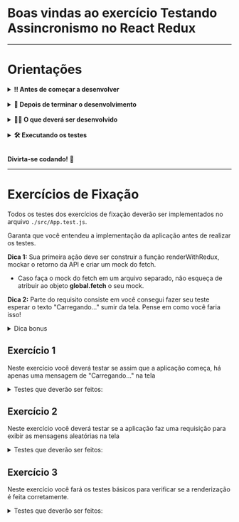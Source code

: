 # Boas vindas ao exercício Testando Assincronismo no React Redux

---

# Orientações

<details>
  <summary><strong>‼️ Antes de começar a desenvolver</strong></summary><br />

- Crie um fork desse projeto. Para isso, siga esse [tutorial de como realizar um fork](https://guides.github.com/activities/forking/).

- Após fazer o fork, clone o repositório criado no seu computador.

- Rode o `npm install`.

- Vá para a branch main do seu projeto e execute o comando `git branch`

- Mude para a branch para realização do exercício com o comando `git checkout -b exercicio`. É nessa branch que você realizará a solução para o exercício.

- Observe o que deve ser feito nas instruções.

</details><br />

<details>
  <summary><strong>🤝 Depois de terminar o desenvolvimento</strong></summary><br />

- Após a solução dos exercícios, abra um PR no seu repositório forkado e, se quiser, mergeie para a master.

⚠ **Atenção!** Quando for criar o PR você se deparará com a seguinte tela:

![PR do exercício](images/example-pr.png)

- É necessário realizar uma mudança. Clique no *base repository* como na imagem abaixo:

![Mudando a base do repositório](images/change-base.png)

- Mude para o seu repositório. Seu nome estará na frente do nome dele, por exemplo: `antonio/exercise-pokemon-card`. Depois desse passo a página deve ficar assim:

![Após mudança](images/after-change.png)

- Agora basta criar o PULL REQUEST clicando no botão `Create Pull Request`.

➡ Para cada PR realize esse mesmo processo.

</details><br />

<details>
  <summary><strong>👨‍💻 O que deverá ser desenvolvido</strong></summary><br />

Este repositório contém uma aplicação funcional, que utiliza uma [API de JSONS aleatória](https://jsonplaceholder.typicode.com/posts) e traz um título e descrição aleatório.

Seu objetivo nesse exercício de fixação é utilizar todos os aprendizados sobre testes assíncronos para garantir que aplicações em React com Redux funcionem corretamente.

- Para implementar os seus testes, edite o arquivo `./tests/App.test.js`, que se encontra dentro da pasta src, na raiz do projeto. Você deverá fazer algumas implementações antes de começar os testes:
  - O **mock** do retorno da [API](https://jsonplaceholder.typicode.com/posts) no arquivo /src/tests/mocks/randomJSON.js
  - O *mock* da função *fetch*, no arquivo `/src/tests/mocks/mockFetch.js`;
    *Se preferir, pode realizar o mock do fetch direto no ambiente de testes.
  - A função `renderWithRedux`, no arquivo `src/helpers/renderWithRedux.js`.

- Ler, entender a aplicação e saber o que testar também é parte do exercício.

</details><br />

<details>
  <summary><strong>🛠️ Executando os testes</strong></summary><br />

- Para rodar os testes, execute o comando:

```bash
npm run test
```

</details><br />

**Divirta-se codando!** 🚀

---

# Exercícios de Fixação

Todos os testes dos exercícios de fixação deverão ser implementados no arquivo `./src/App.test.js`.

Garanta que você entendeu a implementação da aplicação antes de realizar os testes.

**Dica 1:** Sua primeira ação deve ser construir a função renderWithRedux, mockar o retorno da API e criar um mock do fetch.
  * Caso faça o mock do fetch em um arquivo separado, não esqueça de atribuir ao objeto **global.fetch** o seu mock.

**Dica 2:** Parte do requisito consiste em você consegui fazer seu teste esperar o texto "Carregando..." sumir da tela. Pense em como você faria isso!
  <details>
    <summary>Dica bonus</summary>
     Você pode usar o `waitForElementToBeRemoved()`
  </details>

## Exercício 1

Neste exercício você deverá testar se assim que a aplicação começa, há apenas uma mensagem de "Carregando..." na tela

<details>
  <summary>Testes que deverão ser feitos: </summary>

1. Teste se existe a mensagem de 'Carregando...' na tela.

</details>

## Exercício 2

Neste exercício você deverá testar se a aplicação faz uma requisição para exibir as mensagens aleatórias na tela

<details>
  <summary>Testes que deverão ser feitos: </summary>

1. Teste se o fetch é chamado apenas uma vez ao carregar a página;
2. Teste se o fetch foi chamado utilizando a URL correta: `https://jsonplaceholder.typicode.com/posts`

</details>

## Exercício 3

Neste exercício você fará os testes básicos para verificar se a renderização é feita corretamente.

<details>
  <summary>Testes que deverão ser feitos: </summary>

1. Teste se os 10 primeiros cards possuem o *title* e o *body* iguais ao retorno da sua API, e se a chave `data` possue a mesma informação.

</details>
